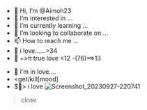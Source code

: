 - 👋 Hi, I’m @Aimoh23
- 👀 I’m interested in ...
- 🌱 I’m currently learning ...
- 💞️ I’m looking to collaborate on ...
- 📫 How to reach me ...
- 🍑 i love......>34
- 🛌 +>π true love <12
-(76)==>13
<!---
Aimoh23/Aimoh23 is a ✨ special ✨ repository because its `README.md` (this file) appears on your GitHub profile.
You can click the Preview link to take a look at your changes.
--->
- 🥰 i'm in love....
- <get/kill[mood]
- $🥰> i love ![Screenshot_20230927-220741](https://github.com/Aimoh23/Aimoh23/assets/146406432/0bd53dd4-1772-4266-aaeb-7e35c7480e1d)
>close
